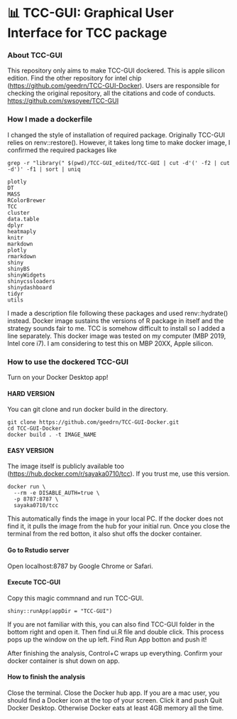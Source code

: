 # 📊 TCC-GUI: Graphical User Interface for TCC package
### About TCC-GUI
This repository only aims to make TCC-GUI dockered. This is apple silicon edition. 
Find the other repository for intel chip (https://github.com/geedrn/TCC-GUI-Docker). 
Users are responsible for checking the original repository, all the citations and code of conducts. 
https://github.com/swsoyee/TCC-GUI

### How I made a dockerfile
I changed the style of installation of required package. Originally TCC-GUI relies on renv::restore(). However, it takes long time to make docker image, I confirmed the required packages like

```bash=
grep -r "library(" $(pwd)/TCC-GUI_edited/TCC-GUI | cut -d'(' -f2 | cut -d')' -f1 | sort | uniq

plotly
DT
MASS
RColorBrewer
TCC
cluster
data.table
dplyr
heatmaply
knitr
markdown
plotly
rmarkdown
shiny
shinyBS
shinyWidgets
shinycssloaders
shinydashboard
tidyr
utils
```

I made a description file following these packages and used renv::hydrate() instead. Docker image sustains the versions of R package in itself and the strategy sounds fair to me. TCC is somehow difficult to install so I added a line separately.
This docker image was tested on my computer (MBP 2019, Intel core i7). I am considering to test this on MBP 20XX, Apple silicon.

### How to use the dockered TCC-GUI
Turn on your Docker Desktop app!

#### HARD VERSION
You can git clone and run docker build in the directory.

```bash=
git clone https://github.com/geedrn/TCC-GUI-Docker.git
cd TCC-GUI-Docker
docker build . -t IMAGE_NAME
```
#### EASY VERSION
The image itself is publicly available too (https://hub.docker.com/r/sayaka0710/tcc). If you trust me, use this version.

```bash=
docker run \
  --rm -e DISABLE_AUTH=true \
  -p 8787:8787 \
  sayaka0710/tcc
```

This automatically finds the image in your local PC. If the docker does not find it, it pulls the image from the hub for your initial run. Once you close the terminal from the red botton, it also shut offs the docker container.

#### Go to Rstudio server
Open localhost:8787 by Google Chrome or Safari. 

#### Execute TCC-GUI
Copy this magic commnand and run TCC-GUI.

```R=
shiny::runApp(appDir = "TCC-GUI")
```

If you are not familiar with this, you can also find TCC-GUI folder in the bottom right and open it. 
Then find ui.R file and double click. This process pops up the window on the up left. Find Run App botton and push it!

After finishing the analysis, Control+C wraps up everything. Confirm your docker container is shut down on app. 

#### How to finish the analysis
Close the terminal. Close the Docker hub app. If you are a mac user, you should find a Docker icon at the top of your screen. Click it and push Quit Docker Desktop. Otherwise Docker eats at least 4GB memory all the time. 
